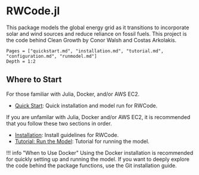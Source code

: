 # RWCode.jl

This package models the global energy grid as it transitions to incorporate solar and wind sources and reduce reliance on fossil fuels. This project is the code behind Clean Growth by Conor Walsh and Costas Arkolakis.

```@contents
Pages = ["quickstart.md", "installation.md", "tutorial.md", "configuration.md", "runmodel.md"]
Depth = 1:2
```

## Where to Start
For those familiar with Julia, Docker, and/or AWS EC2.
- [Quick Start](@ref): Quick installation and model run for RWCode.

If you are unfamilar with Julia, Docker and/or AWS EC2, it is recommended that you follow these two sections in order.
- [Installation](@ref): Install guidelines for RWCode.
- [Tutorial: Run the Model](@ref): Tutorial for running the model.

!!! info "When to Use Docker"
    Using the Docker installation is recommended for quickly setting up and running the model. If you want to deeply explore the code behind the package functions, use the Git installation guide.


